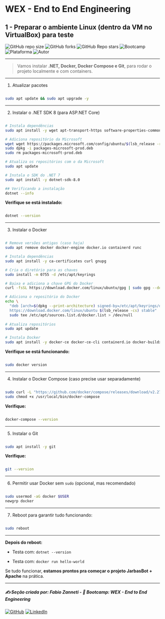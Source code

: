 # WEX - End to End Engineering

## 1 - Preparar o ambiente Linux (dentro da VM no VirtualBox) para teste

![GitHub repo size](https://img.shields.io/github/repo-size/fzanneti/wex-e2e-csharp)
![GitHub forks](https://img.shields.io/github/forks/fzanneti/wex-e2e-csharp?style=social)
![GitHub Repo stars](https://img.shields.io/github/stars/fzanneti/wex-e2e-csharp?style=social)
![Bootcamp](https://img.shields.io/badge/WEX-End--to--End%20Engineering-blueviolet?logo=vercel&logoColor=white)
![Plataforma](https://img.shields.io/badge/Powered%20by-DIO.io-red?logo=data:image/svg+xml;base64,PHN2ZyBmaWxsPSIjZmZmIiB2aWV3Qm94PSIwIDAgMzIgMzIiIHhtbG5zPSJodHRwOi8vd3d3LnczLm9yZy8yMDAwL3N2ZyI+PHBhdGggZD0iTTYuNzEgMy4yNWMtMi44OCAxLjQxLTUuMDcgNC4yMy01LjA3IDcuNzYgMCAzLjU4IDIuMjggNi43IDUuMzMgOC4xNSAxLjgzLS42MiAyLjQtMi4yNiAyLjQtMy44MSAwLS4yMy0uMDItLjQ1LS4wNS0uNjZBLjQ0LjQ0IDAgMDExMC4xIDExYy4yNC0uNzUuMTEtMS41My0uMy0yLjIyQzguOTIgNy45NiA3LjMzIDcuNSA1Ljc0IDcuNjZhNS41NSA1LjU1IDAgM)
![Autor](https://img.shields.io/badge/Autor-fzanneti-blue?style=flat-square&logo=github)

---

> Vamos instalar **.NET, Docker, Docker Compose e Git**, para rodar o projeto localmente e com containers.

---

1. Atualizar pacotes

```bash

sudo apt update && sudo apt upgrade -y

```

---

2. Instalar o .NET SDK 8 (para ASP.NET Core)

```bash

# Instala dependências
sudo apt install -y wget apt-transport-https software-properties-common

# Adiciona repositório da Microsoft
wget wget https://packages.microsoft.com/config/ubuntu/$(lsb_release -rs)/packages-microsoft-prod.deb -O packages-microsoft-prod.deb
sudo dpkg -i packages-microsoft-prod.deb
sudo rm packages-microsoft-prod.deb

# Atualiza os repositórios com o da Microsoft
sudo apt update

# Instala o SDK do .NET 7
sudo apt install -y dotnet-sdk-8.0

## Verificando a instalação
dotnet --info

```

**Verifique se está instalado:**

```bash

dotnet --version

```

---

3. Instalar o Docker

```bash

# Remove versões antigas (caso haja)
sudo apt remove docker docker-engine docker.io containerd runc

# Instala dependências
sudo apt install -y ca-certificates curl gnupg

# Cria o diretório para as chaves
sudo install -m 0755 -d /etc/apt/keyrings

# Baixa e adiciona a chave GPG do Docker
curl -fsSL https://download.docker.com/linux/ubuntu/gpg | sudo gpg --dearmor -o /etc/apt/keyrings/docker.gpg

# Adiciona o repositório do Docker
echo \
  "deb [arch=$(dpkg --print-architecture) signed-by=/etc/apt/keyrings/docker.gpg] \
  https://download.docker.com/linux/ubuntu $(lsb_release -cs) stable" | \
  sudo tee /etc/apt/sources.list.d/docker.list > /dev/null
 
# Atualiza repositórios
sudo apt update

# Instala Docker
sudo apt install -y docker-ce docker-ce-cli containerd.io docker-buildx-plugin docker-compose-plugin

```

**Verifique se está funcionando:**

```bash

sudo docker version

```

---

4. Instalar o Docker Compose (caso precise usar separadamente)

```bash

sudo curl -L "https://github.com/docker/compose/releases/download/v2.27.0/docker-compose-$(uname -s)-$(uname -m)" -o /usr/local/bin/docker-compose
sudo chmod +x /usr/local/bin/docker-compose

```

**Verifique:**

```bash

docker-compose --version

```

---

5. Instalar o Git

```bash

sudo apt install -y git

```

**Verifique:**

```bash

git --version

```

---

6. Permitir usar Docker sem `sudo` (opcional, mas recomendado)

```bash

sudo usermod -aG docker $USER
newgrp docker

```

---

7. Reboot para garantir tudo funcionando:

```bash

sudo reboot

```

---

**Depois do reboot:**

- Testa com: `dotnet --version`
* Testa com: `docker run hello-world`

Se tudo funcionar, **estamos prontos pra começar o projeto JarbasBot + Apache** na prática.

---

##### ✍️ Seção criada por: *Fabio Zanneti* - 🎯 Bootcamp: **WEX - End to End Engineering**
[![GitHub](https://img.shields.io/badge/GitHub-fzanneti-181717?style=flat&logo=github)](https://github.com/fzanneti)
[![LinkedIn](https://img.shields.io/badge/LinkedIn-fzanneti-0A66C2?style=flat&logo=linkedin&logoColor=white)](https://linkedin.com/in/fzanneti)